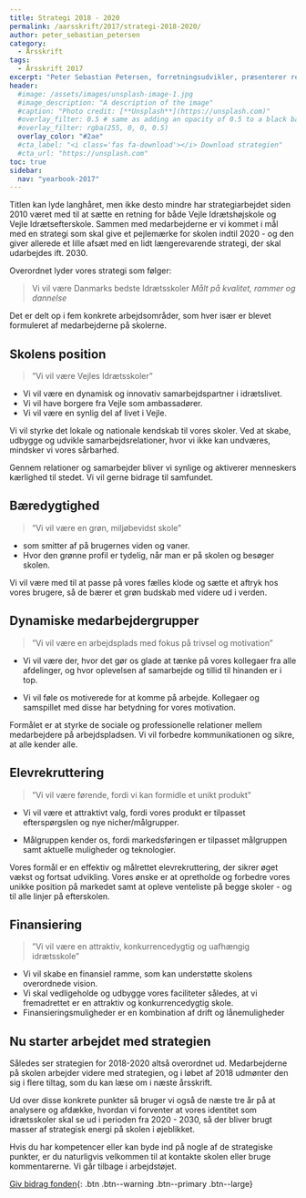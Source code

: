 ```yaml
---
title: Strategi 2018 - 2020
permalink: /aarsskrift/2017/strategi-2018-2020/
author: peter_sebastian_petersen
category:
  - Årsskrift
tags:
  - Årsskrift 2017
excerpt: "Peter Sebastian Petersen, forretningsudvikler, præsenterer retningen for Vejle Idrætshøjskole og Vejle Idrætsefterskole i perioden fra 2018 - 2020. En strategi udarbejdet med alle ansatte på skolen."
header:
  #image: /assets/images/unsplash-image-1.jpg
  #image_description: "A description of the image"
  #caption: "Photo credit: [**Unsplash**](https://unsplash.com)"
  #overlay_filter: 0.5 # same as adding an opacity of 0.5 to a black background
  #overlay_filter: rgba(255, 0, 0, 0.5)
  overlay_color: "#2ae"
  #cta_label: "<i class='fas fa-download'></i> Download strategien"
  #cta_url: "https://unsplash.com"
toc: true
sidebar:
  nav: "yearbook-2017"
---
```


Titlen kan lyde langhåret, men ikke desto mindre har strategiarbejdet siden 2010 været med til at sætte en retning for både Vejle Idrætshøjskole og Vejle Idrætsefterskole. Sammen med medarbejderne er vi kommet i mål med en strategi som skal give et pejlemærke for skolen indtil 2020 - og den giver allerede et lille afsæt med en lidt længerevarende strategi, der skal udarbejdes ift. 2030.

Overordnet lyder vores strategi som følger:

> Vi vil være Danmarks bedste Idrætsskoler
> _Målt på kvalitet, rammer og dannelse_

Det er delt op i fem konkrete arbejdsområder, som hver især er blevet formuleret af medarbejderne på skolerne.

## Skolens position

> ”Vi vil være Vejles Idrætsskoler”

* Vi vil være en dynamisk og innovativ samarbejdspartner i idrætslivet.
* Vi vil have borgere fra Vejle som ambassadører.
* Vi vil være en synlig del af livet i Vejle.

Vi vil styrke det lokale og nationale kendskab til vores skoler. Ved at skabe, udbygge og udvikle samarbejdsrelationer, hvor vi ikke kan undværes, mindsker vi vores sårbarhed.

Gennem relationer og samarbejder bliver vi synlige og aktiverer menneskers kærlighed til stedet. Vi vil gerne bidrage til samfundet.

## Bæredygtighed

> ”Vi vil være en grøn, miljøbevidst skole”

* som smitter af på brugernes viden og vaner.
* Hvor den grønne profil er tydelig, når man er på skolen og besøger skolen.

Vi vil være med til at passe på vores fælles klode og sætte et aftryk hos vores brugere, så de bærer et grøn budskab med videre ud i verden.

## Dynamiske medarbejdergrupper

> ”Vi vil være en arbejdsplads med fokus på trivsel og motivation”

* Vi vil være der, hvor det gør os glade at tænke på vores kollegaer fra alle afdelinger, og hvor oplevelsen af samarbejde og tillid til hinanden er i top.

* Vi vil føle os motiverede for at komme på arbejde. Kollegaer og samspillet med disse har betydning for vores motivation.

Formålet er at styrke de sociale og professionelle relationer mellem medarbejdere på arbejdspladsen. Vi vil forbedre kommunikationen og sikre, at alle kender alle.

## Elevrekruttering

> ”Vi vil være førende, fordi vi kan formidle et unikt produkt”

* Vi vil være et attraktivt valg, fordi vores produkt er tilpasset efterspørgslen og nye nicher/målgrupper.

* Målgruppen kender os, fordi markedsføringen er tilpasset målgruppen samt aktuelle muligheder og teknologier.

Vores formål er en effektiv og målrettet elevrekruttering, der sikrer øget vækst og fortsat udvikling. Vores ønske er at opretholde og forbedre vores unikke position på markedet samt at opleve venteliste på begge skoler - og til alle linjer på efterskolen.

## Finansiering

> ”Vi vil være en attraktiv, konkurrencedygtig og uafhængig idrætsskole”

* Vi vil skabe en finansiel ramme, som kan understøtte skolens overordnede vision.
* Vi skal vedligeholde og udbygge vores faciliteter således, at vi fremadrettet er en attraktiv og konkurrencedygtig skole.
* Finansieringsmuligheder er en kombination af drift og lånemuligheder

## Nu starter arbejdet med strategien

Således ser strategien for 2018-2020 altså overordnet ud. Medarbejderne på skolen arbejder videre med strategien, og i løbet af 2018 udmønter den sig i flere tiltag, som du kan læse om i næste årsskrift.

Ud over disse konkrete punkter så bruger vi også de næste tre år på at analysere og afdække, hvordan vi forventer at vores identitet som idrætsskoler skal se ud i perioden fra 2020 - 2030, så der bliver brugt masser af strategisk energi på skolen i øjeblikket.

Hvis du har kompetencer eller kan byde ind på nogle af de strategiske punkter, er du naturligvis velkommen til at kontakte skolen eller bruge kommentarerne. Vi går tilbage i arbejdstøjet.

[<i class='fas fa-money-bill-alt'></i> Giv bidrag fonden](http://fond.vih.dk){: .btn .btn--warning .btn--primary .btn--large}
